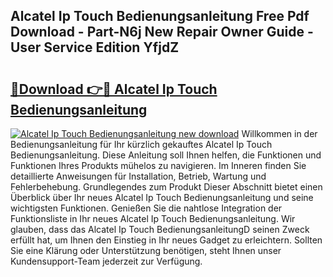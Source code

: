 ## Alcatel Ip Touch Bedienungsanleitung Free Pdf Download - Part-N6j New Repair Owner Guide - User Service Edition YfjdZ

# <h2><a href="http://df0aumq.blite.top/?on=Alcatel+Ip+Touch+Bedienungsanleitung">🔗Download 👉🔴 Alcatel Ip Touch Bedienungsanleitung</a></h2>

[![Alcatel Ip Touch Bedienungsanleitung new download](https://i.imgur.com/lujVjoI.png)](http://df0aumq.blite.top/?on=Alcatel+Ip+Touch+Bedienungsanleitung)
Willkommen in der Bedienungsanleitung für Ihr kürzlich gekauftes Alcatel Ip Touch Bedienungsanleitung. Diese Anleitung soll Ihnen helfen, die Funktionen und Funktionen Ihres Produkts mühelos zu navigieren. Im Inneren finden Sie detaillierte Anweisungen für Installation, Betrieb, Wartung und Fehlerbehebung. Grundlegendes zum Produkt Dieser Abschnitt bietet einen Überblick über Ihr neues Alcatel Ip Touch Bedienungsanleitung und seine wichtigsten Funktionen. Genießen Sie die nahtlose Integration der Funktionsliste in Ihr neues Alcatel Ip Touch Bedienungsanleitung. Wir glauben, dass das Alcatel Ip Touch BedienungsanleitungD seinen Zweck erfüllt hat, um Ihnen den Einstieg in Ihr neues Gadget zu erleichtern. Sollten Sie eine Klärung oder Unterstützung benötigen, steht Ihnen unser Kundensupport-Team jederzeit zur Verfügung.

